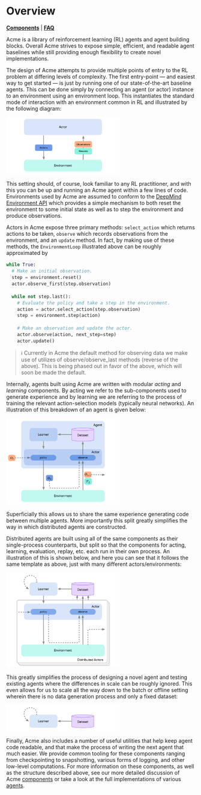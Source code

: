 # Overview

[**Components**](components.md) | [**FAQ**](faq.md)

Acme is a library of reinforcement learning (RL) agents and agent building
blocks. Overall Acme strives to expose simple, efficient, and readable agent
baselines while still providing enough flexibility to create novel
implementations.

The design of Acme attempts to provide multiple points of entry to the RL
problem at differing levels of complexity. The first entry-point &mdash; and
easiest way to get started &mdash; is just by running one of our
state-of-the-art baseline agents. This can be done simply by connecting an agent
(or actor) instance to an environment using an environment loop. This
instantiates the standard mode of interaction with an environment common in RL
and illustrated by the following diagram:

<img src="diagrams/environment_loop.png" style="max-width:60%;">

This setting should, of course, look familiar to any RL practitioner, and with
this you can be up and running an Acme agent within a few lines of code.
Environments used by Acme are assumed to conform to the [DeepMind Environment
API][dm_env] which provides a simple mechanism to both reset the environment to
some initial state as well as to step the environment and produce observations.

[dm_env]: https://github.com/deepmind/dm_env

Actors in Acme expose three primary methods: `select_action` which returns
actions to be taken, `observe` which records observations from the environment,
and an `update` method. In fact, by making use of these methods, the
`EnvironmentLoop` illustrated above can be roughly approximated by

```python
while True:
  # Make an initial observation.
  step = environment.reset()
  actor.observe_first(step.observation)

  while not step.last():
    # Evaluate the policy and take a step in the environment.
    action = actor.select_action(step.observation)
    step = environment.step(action)

    # Make an observation and update the actor.
    actor.observe(action, next_step=step)
    actor.update()
```

> :information_source: Currently in Acme the default method for observing data we make use of 
> utilizes of observe/observe_last methods (reverse of the above). This is
> being phased out in favor of the above, which will soon be made the
> default.

Internally, agents built using Acme are written with modular _acting_ and
_learning_ components. By acting we refer to the sub-components used to generate
experience and by learning we are referring to the process of training the
relevant action-selection models (typically neural networks). An illustration of
this breakdown of an agent is given below:

<img src="diagrams/agent_loop.png" style="max-width:60%;">

Superficially this allows us to share the same experience generating code
between multiple agents. More importantly this split greatly simplifies the way
in which distributed agents are constructed.

Distributed agents are built using all of the same components as their
single-process counterparts, but split so that the components for acting,
learning, evaluation, replay, etc. each run in their own process. An
illustration of this is shown below, and here you can see that it follows the
same template as above, just with many different actors/environments:

<img src="diagrams/distributed_loop.png" style="max-width:60%;">

This greatly simplifies the process of designing a novel agent and testing
existing agents where the differences in scale can be roughly ignored. This even
allows for us to scale all the way down to the batch or offline setting wherein
there is no data generation process and only a fixed dataset:

<img src="diagrams/batch_loop.png" style="max-width:60%;">

Finally, Acme also includes a number of useful utilities that help keep agent
code readable, and that make the process of writing the next agent that much
easier. We provide common tooling for these components ranging from
checkpointing to snapshotting, various forms of logging, and other low-level
computations. For more information on these components, as well as the structure
described above, see our more detailed discussion of Acme
[components](components.md) or take a look at the full implementations of
various [agents](../acme/agents/).
